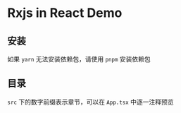 # Rxjs in React Demo
## 安装
如果 `yarn` 无法安装依赖包，请使用 `pnpm` 安装依赖包

## 目录

`src` 下的数字前缀表示章节，可以在 `App.tsx` 中逐一注释预览
